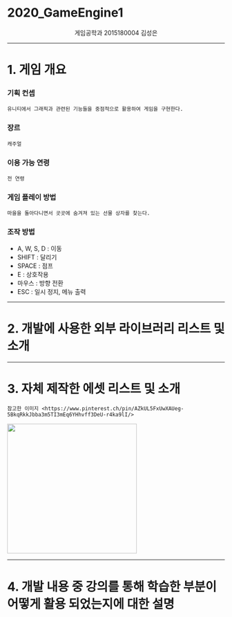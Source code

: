 # 2020_GameEngine1

<center> 게임공학과 2015180004 김성은 </center>

***  

# 1. 게임 개요
### 기획 컨셉
    유니티에서 그래픽과 관련된 기능들을 중점적으로 활용하여 게임을 구현한다.  
### 장르  
    캐주얼  
### 이용 가능 연령  
    전 연령  
### 게임 플레이 방법  
    마을을 돌아다니면서 곳곳에 숨겨져 있는 선물 상자를 찾는다. 
### 조작 방법  
* A, W, S, D : 이동  
* SHIFT : 달리기  
* SPACE : 점프  
* E : 상호작용  
* 마우스 : 방향 전환  
* ESC : 일시 정지, 메뉴 출력  
***
# 2. 개발에 사용한 외부 라이브러리 리스트 및 소개 

***
# 3. 자체 제작한 에셋 리스트 및 소개  
    참고한 이미지 <https://www.pinterest.ch/pin/AZkUL5FxUwXAUeg-5BkqRkkJbba3m5TI3mEq6YHhvff3DeU-r4ka9lI/>  
<div>  
<img width="300" src="https://user-images.githubusercontent.com/22375492/86146557-5743aa80-bb33-11ea-8ff5-3547f15decd9.jpg" >
</div>  

***  
# 4. 개발 내용 중 강의를 통해 학습한 부분이 어떻게 활용 되었는지에 대한 설명  
    
